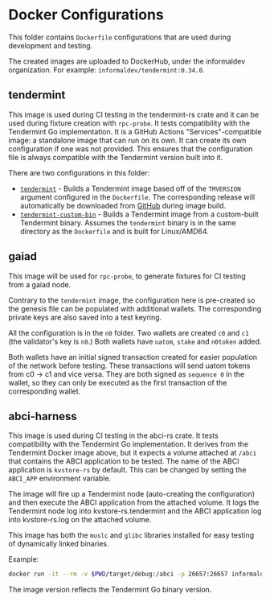 # Docker Configurations

This folder contains `Dockerfile` configurations that are used during
development and testing.

The created images are uploaded to DockerHub, under the informaldev
organization. For example: `informaldev/tendermint:0.34.0`.

## tendermint

This image is used during CI testing in the tendermint-rs crate and it can be
used during fixture creation with `rpc-probe`. It tests compatibility with the
Tendermint Go implementation. It is a GitHub Actions "Services"-compatible
image: a standalone image that can run on its own. It can create its own
configuration if one was not provided. This ensures that the configuration file
is always compatible with the Tendermint version built into it.

There are two configurations in this folder:

- [`tendermint`](./tendermint/) - Builds a Tendermint image based off of the
  `TMVERSION` argument configured in the `Dockerfile`. The corresponding release
  will automatically be downloaded from
  [GitHub](https://github.com/tendermint/tendermint/releases) during image
  build.
- [`tendermint-custom-bin`](./tendermint-custom-bin/) - Builds a Tendermint
  image from a custom-built Tendermint binary. Assumes the `tendermint` binary
  is in the same directory as the `Dockerfile` and is built for Linux/AMD64.

## gaiad

This image will be used for `rpc-probe`, to generate fixtures for CI testing
from a gaiad node.

Contrary to the `tendermint` image, the configuration here is pre-created so the
genesis file can be populated with additional wallets. The corresponding private
keys are also saved into a test keyring.

All the configuration is in the `n0` folder. Two wallets are created `c0` and
`c1` (the validator's key is `n0`.) Both wallets have `uatom`, `stake` and
`n0token` added.

Both wallets have an initial signed transaction created for easier population of
the network before testing. These transactions will send uatom tokens from c0 ->
c1 and vice versa. They are both signed as `sequence 0` in the wallet, so they
can only be executed as the first transaction of the corresponding wallet.

## abci-harness

This image is used during CI testing in the abci-rs crate. It tests
compatibility with the Tendermint Go implementation. It derives from the
Tendermint Docker image above, but it expects a volume attached at `/abci` that
contains the ABCI application to be tested. The name of the ABCI application is
`kvstore-rs` by default. This can be changed by setting the `ABCI_APP`
environment variable.

The image will fire up a Tendermint node (auto-creating the configuration) and
then execute the ABCI application from the attached volume. It logs the
Tendermint node log into kvstore-rs.tendermint and the ABCI application log into
kvstore-rs.log on the attached volume.

This image has both the `muslc` and `glibc` libraries installed for easy testing
of dynamically linked binaries.

Example:
```bash
docker run -it --rm -v $PWD/target/debug:/abci -p 26657:26657 informaldev/abci-harness:0.34.0
```

The image version reflects the Tendermint Go binary version.
